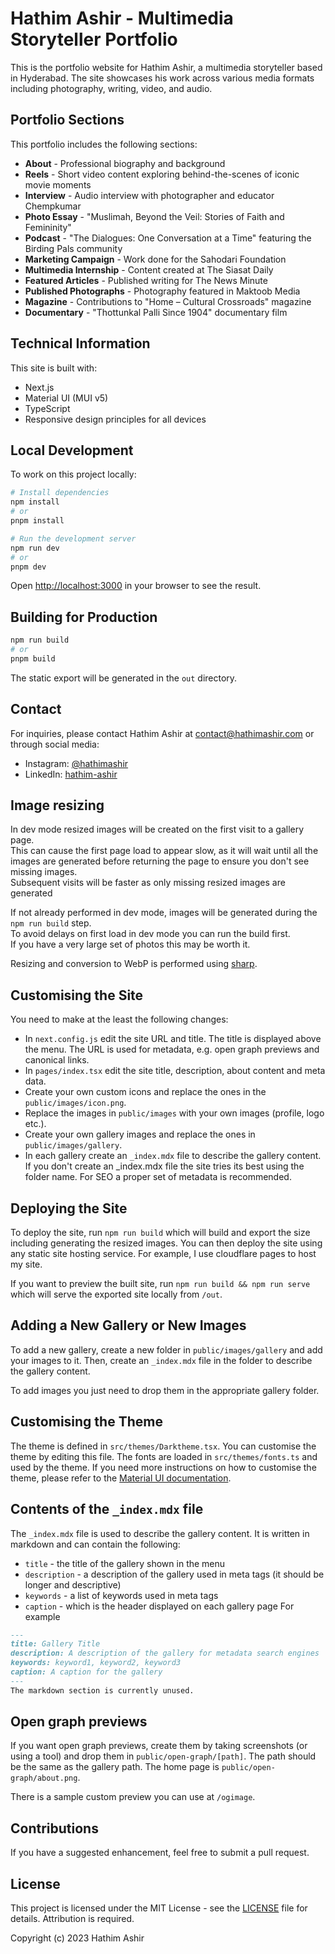 # Hathim Ashir - Multimedia Storyteller Portfolio

This is the portfolio website for Hathim Ashir, a multimedia storyteller based in Hyderabad. The site showcases his work across various media formats including photography, writing, video, and audio.

## Portfolio Sections

This portfolio includes the following sections:

- **About** - Professional biography and background
- **Reels** - Short video content exploring behind-the-scenes of iconic movie moments
- **Interview** - Audio interview with photographer and educator Chempkumar
- **Photo Essay** - "Muslimah, Beyond the Veil: Stories of Faith and Femininity"
- **Podcast** - "The Dialogues: One Conversation at a Time" featuring the Birding Pals community
- **Marketing Campaign** - Work done for the Sahodari Foundation
- **Multimedia Internship** - Content created at The Siasat Daily
- **Featured Articles** - Published writing for The News Minute
- **Published Photographs** - Photography featured in Maktoob Media
- **Magazine** - Contributions to "Home – Cultural Crossroads" magazine
- **Documentary** - "Thottunkal Palli Since 1904" documentary film

## Technical Information

This site is built with:
- Next.js
- Material UI (MUI v5)
- TypeScript
- Responsive design principles for all devices

## Local Development

To work on this project locally:

```bash
# Install dependencies
npm install
# or
pnpm install

# Run the development server
npm run dev
# or
pnpm dev
```

Open [http://localhost:3000](http://localhost:3000) in your browser to see the result.

## Building for Production

```bash
npm run build
# or
pnpm build
```

The static export will be generated in the `out` directory.

## Contact

For inquiries, please contact Hathim Ashir at contact@hathimashir.com or through social media:
- Instagram: [@hathimashir](https://www.instagram.com/hathimashir/)
- LinkedIn: [hathim-ashir](https://www.linkedin.com/in/hathim-ashir/)

## Image resizing
In dev mode resized images will be created on the first visit to a gallery page.  
This can cause the first page load to appear slow, as it will wait until all the images are generated
before returning the page to ensure you don't see missing images.   
Subsequent visits will be faster as only missing resized images are generated

If not already performed in dev mode, images will be generated during the `npm run build` step.  
To avoid delays on first load in dev mode you can run the build first.  
If you have a very large set of photos this may be worth it.

Resizing and conversion to WebP is performed using [sharp](https://sharp.pixelplumbing.com/).

## Customising the Site
You need to make at the least the following changes:
- In `next.config.js` edit the site URL and title.  The title is displayed above the menu.  The URL is used for metadata, e.g. open graph previews and canonical links.
- In `pages/index.tsx` edit the site title, description, about content and meta data.
- Create your own custom icons and replace the ones in the `public/images/icon.png`.
- Replace the images in `public/images` with your own images (profile, logo etc.).
- Create your own gallery images and replace the ones in `public/images/gallery`.
- In each gallery create an `_index.mdx` file to describe the gallery content.  If you don't create an _index.mdx file the site tries its best using the folder name.  For SEO a proper set of metadata is recommended. 

## Deploying the Site
To deploy the site, run `npm run build` which will build and export the size including generating the resized images.
You can then deploy the site using any static site hosting service. 
For example, I use cloudflare pages to host my site.  

If you want to preview the built site, run `npm run build && npm run serve` which will serve the exported site locally from `/out`.

## Adding a New Gallery or New Images
To add a new gallery, create a new folder in `public/images/gallery` and add your images to it.
Then, create an `_index.mdx` file in the folder to describe the gallery content.

To add images you just need to drop them in the appropriate gallery folder.

## Customising the Theme
The theme is defined in `src/themes/Darktheme.tsx`. You can customise the theme by editing this file.
The fonts are loaded in `src/themes/fonts.ts` and used by the theme.
If you need more instructions on how to customise the theme, please refer to the [Material UI documentation](https://mui.com/material-ui/customization/theming/).

## Contents of the `_index.mdx` file
The `_index.mdx` file is used to describe the gallery content. It is written in markdown and can contain the following:
- `title` - the title of the gallery shown in the menu
- `description` - a description of the gallery used in meta tags (it should be longer and descriptive)
- `keywords` - a list of keywords used in meta tags
- `caption` - which is the header displayed on each gallery page
For example
```markdown
---
title: Gallery Title
description: A description of the gallery for metadata search engines
keywords: keyword1, keyword2, keyword3
caption: A caption for the gallery
---
The markdown section is currently unused.
```

## Open graph previews
If you want open graph previews, create them by taking screenshots (or using a tool) and
drop them in `public/open-graph/[path]`. The path should be the same as the gallery path.
The home page is `public/open-graph/about.png`.

There is a sample custom preview you can use at `/ogimage`.

## Contributions
If you have a suggested enhancement, feel free to submit a pull request.


## License
This project is licensed under the MIT License - see the [LICENSE](LICENSE) file for details.
Attribution is required.

Copyright (c) 2023 Hathim Ashir




